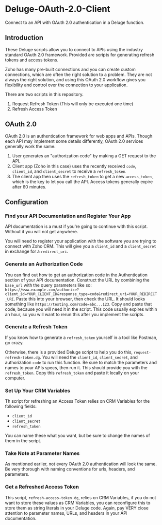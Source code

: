# Deluge-OAuth-2.0-Client
Connect to an API with OAuth 2.0 authentication in a Deluge function.

## Introduction
These Deluge scripts allow you to connect to APIs using the industry standard OAuth 2.0 framework. Provided are scripts for generating refresh tokens and access tokens. 

Zoho has many pre-built connections and you can create custom connections, which are often the right solution to a problem. They are not always the right solution, and using this OAuth 2.0 workflow gives you flexibility and control over the connection to your application.

There are two scripts in this repository.
1. Request Refresh Token (This will only be executed one time)
2. Refresh Access Token

## OAuth 2.0
OAuth 2.0 is an authentication framework for web apps and APIs. Though each API may implement some details differently, OAuth 2.0 services generally work the same.
1. User generates an "authorization code" by making a GET request to the API.
2. Client app (Zoho in this case) uses the recently received `code`, `client_id`, and `client_secret` to receive a `refresh_token`.
3. The client app then uses the `refresh_token` to get a new `access_token`, which is the key to let you call the API. Access tokens generally expire after 60 minutes.

## Configuration
### Find your API Documentation and Register Your App
API documentation is a must if you're going to continue with this script. Without it you will not get anywhere.

You will need to register your application with the software you are trying to connect with Zoho CRM. This will give you a `client_id` and a `client_secret` in exchange for a `redirect_uri`.

### Generate an Authorization Code
You can find out how to get an authorization code in the Authentication section of your API documentation. Construct the URL by combining the `base_url` with the query parameters like so: `https://www.example.com/authorize?client_id=YOUR_CLIENT_ID&response_type=code&redirect_uri=YOUR_REDIRECT_URI`. Paste this into your browser, then check the URL. It should looks something like `https://testing.com?code=abc...123`. Copy and paste that code, because you will need it in the script. This code usually expires within an hour, so you will want to rerun this after you implement the scripts.

### Generate a Refresh Token
If you know how to generate a `refresh_token` yourself in a tool like Postman, go crazy. 

Otherwise, there is a provided Deluge script to help you do this, `request-refresh-token.dg`. You will need the `client_id`, `client_secret`, and authorization `code` to run this function. Be sure to match the parameters and names to your APIs specs, then run it. This should provide you with the `refresh_token`. Copy this `refresh_token` and paste it locally on your computer.

### Set Up Your CRM Variables
Th script for refreshing an Access Token relies on CRM Variables for the following fields:
- `client_id`
- `client_secret`
- `refresh_token`

You can name these what you want, but be sure to change the names of them in the script.

### Take Note at Parameter Names
As mentioned earlier, not every OAuth 2.0 authentication will look the same. Be very thorough with naming conventions for urls, headers, and parameters.

### Get a Refreshed Access Token
This script, `refresh-access-token.dg`, relies on CRM Variables, if you do not want to store these values as CRM Variables, you can reconfigure this to store them as string literals in your Deluge code. Again, pay VERY close attention to parameter names, URLs, and headers in your API documentation.
